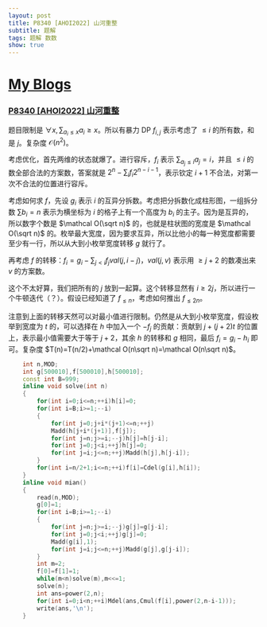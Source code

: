 ```yaml
---
layout: post
title: P8340 [AHOI2022] 山河重整
subtitle: 题解
tags: 题解 数数
show: true
---
```


# [My Blogs](https://wronganswer90.github.io/2025/06/14/P8340-[AHOI2022]-山河重整)

### [P8340 [AHOI2022] 山河重整](https://www.luogu.com.cn/problem/P8340)

题目限制是 $\forall x,\sum_{a_i\leq x}a_i\geq x$。所以有暴力 DP $f_{i,j}$ 表示考虑了 $\leq i$ 的所有数，和是 $j$。复杂度 $\mathcal O(n^2)$。

考虑优化，首先两维的状态就爆了。进行容斥，$f_i$ 表示 $\sum_{a_j\leq i}a_j=i$，并且 $\leq i$ 的数全部合法的方案数，答案就是 $2^n-\sum_i f_i2^{n-i-1}$，表示钦定 $i+1$ 不合法，对第一次不合法的位置进行容斥。

考虑如何求 $f$，先设 $g_i$ 表示 $i$ 的互异分拆数。考虑把分拆数化成柱形图，一组拆分数 $\sum b_i=n$ 表示为横坐标为 $i$ 的格子上有一个高度为 $b_i$ 的主子。因为是互异的，所以数字个数是 $\mathcal O(\sqrt n)$ 的，也就是柱状图的宽度是 $\mathcal O(\sqrt n)$ 的。枚举最大宽度，因为要求互异，所以比他小的每一种宽度都需要至少有一行，所以从大到小枚举宽度转移 $g$ 就行了。

再考虑 $f$ 的转移：$f_i=g_i-\sum_{j<i}f_jval(j,i-j)$，$val(j,v)$ 表示用 $\geq j+2$ 的数凑出来 $v$ 的方案数。

这个不太好算，我们把所有的 $j$ 放到一起算。这个转移显然有 $i\geq 2j$，所以进行一个牛顿迭代（？）。假设已经知道了 $f_{\leq n}$，考虑如何推出 $f_{\leq 2n}$。

注意到上面的转移天然可以对最小值进行限制。仍然是从大到小枚举宽度，假设枚举到宽度为 $t$ 的，可以选择在 $h$ 中加入一个 $-f_j$ 的贡献：贡献到 $j+(j+2)t$ 的位置上，表示最小值需要大于等于 $j+2$，其余 $h$ 的转移和 $g$ 相同，最后 $f_i=g_i-h_i$ 即可。复杂度 $T(n)=T(n/2)+\mathcal O(n\sqrt n)=\mathcal O(n\sqrt n)$。

```cpp
    int n,MOD;
	int g[500010],f[500010],h[500010];
	const int B=999;
	inline void solve(int n)
	{
		for(int i=0;i<=n;++i)h[i]=0;
		for(int i=B;i>=1;--i)
		{
			for(int j=0;j+i*(j+1)<=n;++j)
			Madd(h[j+i*(j+1)],f[j]);
			for(int j=n;j>=i;--j)h[j]=h[j-i];
			for(int j=0;j<i;++j)h[j]=0;
			for(int j=i;j<=n;++j)Madd(h[j],h[j-i]);
		}
		for(int i=n/2+1;i<=n;++i)f[i]=Cdel(g[i],h[i]);
	}
	inline void mian()
	{
		read(n,MOD);
		g[0]=1;
		for(int i=B;i>=1;--i)
		{
			for(int j=n;j>=i;--j)g[j]=g[j-i];
			for(int j=0;j<i;++j)g[j]=0;
			Madd(g[i],1);
			for(int j=i;j<=n;++j)Madd(g[j],g[j-i]);
		}
		int m=2;
		f[0]=f[1]=1;
		while(m<n)solve(m),m<<=1;
		solve(n);
		int ans=power(2,n);
		for(int i=0;i<n;++i)Mdel(ans,Cmul(f[i],power(2,n-i-1)));
		write(ans,'\n');
	}
```